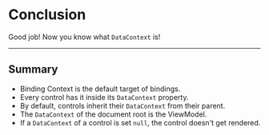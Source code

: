 ﻿---
Title: Conclusion
Moniker: conclusion
EmbeddedView:
    Path: .solution/ProfileDetail/Views/ProfileDetail.dothtml
    Dependencies:
        - .solution/ProfileDetail/ViewModels/ProfileDetailViewModel.cs
        - .solution/ProfileDetail/ViewModels/Profile.cs
Archive: 
    Path: .solution
---

# Conclusion

Good job! Now you know what `DataContext` is!

---

## Summary

- Binding Context is the default target of bindings.
- Every control has it inside its `DataContext` property.
- By default, controls inherit their `DataContext` from their parent.
- The `DataContext` of the document root is the ViewModel.
- If a `DataContext` of a control is set `null`, the control doesn't get rendered.
